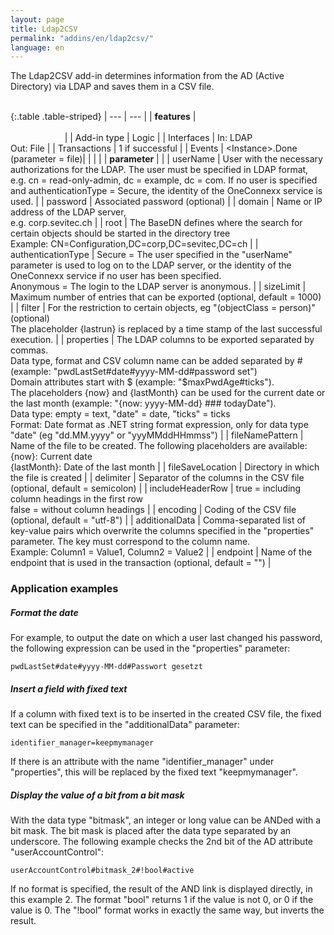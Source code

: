 ```yaml
---
layout: page
title: Ldap2CSV
permalink: "addins/en/ldap2csv/"
language: en
---
```


The Ldap2CSV add-in determines information from the AD (Active Directory) via LDAP and saves them in a CSV file.<br /><br />

{:.table .table-striped}
| --- | --- |
| __features__ | &nbsp;&nbsp;&nbsp;&nbsp;&nbsp;&nbsp;&nbsp;&nbsp;&nbsp;&nbsp;&nbsp;&nbsp;&nbsp;&nbsp;&nbsp;&nbsp;&nbsp;&nbsp;&nbsp;&nbsp;&nbsp;&nbsp;&nbsp;&nbsp;&nbsp;&nbsp;&nbsp;&nbsp;&nbsp;&nbsp;&nbsp;&nbsp;&nbsp;&nbsp;&nbsp;&nbsp;&nbsp;&nbsp;&nbsp;&nbsp;&nbsp;&nbsp;&nbsp;&nbsp;&nbsp;&nbsp;&nbsp;&nbsp;&nbsp;&nbsp;&nbsp;&nbsp;&nbsp;&nbsp;&nbsp;&nbsp;&nbsp;&nbsp;&nbsp;&nbsp;&nbsp;&nbsp;&nbsp;&nbsp;&nbsp;&nbsp;&nbsp;&nbsp;&nbsp;&nbsp;&nbsp;&nbsp;&nbsp;&nbsp;&nbsp;&nbsp;&nbsp;&nbsp;&nbsp;&nbsp;&nbsp;&nbsp;&nbsp;&nbsp;&nbsp;&nbsp;&nbsp;&nbsp;&nbsp;&nbsp;&nbsp;&nbsp;&nbsp;&nbsp;&nbsp;&nbsp;&nbsp;&nbsp;&nbsp;&nbsp;&nbsp;&nbsp;&nbsp;&nbsp;&nbsp;&nbsp;&nbsp;&nbsp;&nbsp;&nbsp;&nbsp;&nbsp;&nbsp;&nbsp;&nbsp;&nbsp;&nbsp;&nbsp;&nbsp;&nbsp;&nbsp;&nbsp;&nbsp;&nbsp;&nbsp;&nbsp;&nbsp;&nbsp;&nbsp;&nbsp;&nbsp;&nbsp;&nbsp;&nbsp;&nbsp;&nbsp;&nbsp;&nbsp;&nbsp;&nbsp;&nbsp;&nbsp;&nbsp;&nbsp;&nbsp;&nbsp;&nbsp;&nbsp;&nbsp; |
| Add-in type | Logic |
| Interfaces | In: LDAP<br />Out: File |
| Transactions | 	1 if successful |
| Events | &lt;Instance&gt;.Done (parameter  = file)|
| | |
| __parameter__ | |
| userName | User with the necessary authorizations for the LDAP. The user must be specified in LDAP format, e.g. cn = read-only-admin, dc = example, dc = com. If no user is specified and authenticationType = Secure, the identity of the OneConnexx service is used. |
| password | Associated password (optional) |
| domain | Name or IP address of the LDAP server,<br/>e.g. corp.sevitec.ch |
| root | The BaseDN defines where the search for certain objects should be started in the directory tree<br/>Example: CN=Configuration,DC=corp,DC=sevitec,DC=ch |
| authenticationType | Secure = The user specified in the "userName" parameter is used to log on to the LDAP server, or the identity of the OneConnexx service if no user has been specified.<br/>Anonymous = The login to the LDAP server is anonymous. |
| sizeLimit | Maximum number of entries that can be exported (optional, default = 1000) |
| filter | For the restriction to certain objects, eg "(objectClass = person)" (optional)<br/>The placeholder {lastrun} is replaced by a time stamp of the last successful execution. |
| properties | The LDAP columns to be exported separated by commas.<br />Data type, format and CSV column name can be added separated by # (example: "pwdLastSet#date#yyyy-MM-dd#password set")<br/>Domain attributes start with $ (example: "$maxPwdAge#ticks").<br/>The placeholders {now} and {lastMonth} can be used for the current date or the last month (example: "{now: yyyy-MM-dd} ### todayDate").<br/>Data type: empty = text, "date" = date, "ticks" = ticks<br/>Format: Date format as .NET string format expression, only for data type "date" (eg "dd.MM.yyyy" or "yyyMMddHHmmss") |
| fileNamePattern | Name of the file to be created. The following placeholders are available: <br />{now}: Current date<br />{lastMonth}: Date of the last month |
| fileSaveLocation | 	Directory in which the file is created |
| delimiter | Separator of the columns in the CSV file (optional, default = semicolon) |
| includeHeaderRow | true = including column headings in the first row<br/>false = without column headings |
| encoding | Coding of the CSV file (optional, default = "utf-8") |
| additionalData | Comma-separated list of key-value pairs which overwrite the columns specified in the "properties" parameter. The key must correspond to the column name.<br/>Example: Column1 = Value1, Column2 = Value2  |
| endpoint | Name of the endpoint that is used in the transaction (optional, default = "") |

### Application examples

##### Format the date

For example, to output the date on which a user last changed his password, the following expression can be used in the "properties" parameter:
```
pwdLastSet#date#yyyy-MM-dd#Passwort gesetzt
```

##### Insert a field with fixed text

If a column with fixed text is to be inserted in the created CSV file, the fixed text can be specified in the "additionalData" parameter:

```
identifier_manager=keepmymanager
```

If there is an attribute with the name "identifier_manager" under "properties", this will be replaced by the fixed text "keepmymanager".

##### Display the value of a bit from a bit mask

With the data type "bitmask", an integer or long value can be ANDed with a bit mask. The bit mask is placed after the data type separated by an underscore. The following example checks the 2nd bit of the AD attribute "userAccountControl":

```
userAccountControl#bitmask_2#!bool#active
```

If no format is specified, the result of the AND link is displayed directly, in this example 2. The format "bool" returns 1 if the value is not 0, or 0 if the value is 0. The "!bool" format works in exactly the same way, but inverts the result.

